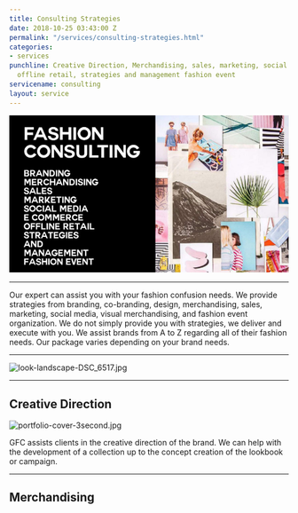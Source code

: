 ```yaml
---
title: Consulting Strategies
date: 2018-10-25 03:43:00 Z
permalink: "/services/consulting-strategies.html"
categories:
- services
punchline: Creative Direction, Merchandising, sales, marketing, social media, e commerce,
  offline retail, strategies and management fashion event
servicename: consulting
layout: service
---
```


![services-production.jpg](/images/services/service-4.jpg)

---

Our expert can assist you with your fashion confusion needs. We provide strategies from branding, co-branding, design, merchandising, sales, marketing, social media, visual merchandising, and fashion event organization. We do not simply provide you with strategies, we deliver and execute with you. We assist brands from A to Z regarding all of their fashion needs. Our package varies depending on your brand needs.

---

![look-landscape-DSC_6517.jpg](/uploads/look-landscape-DSC_6517.jpg)

---

## Creative Direction

![portfolio-cover-3second.jpg](/uploads/portfolio-cover-3second.jpg)

GFC assists clients in the creative direction of the brand. We can help with the development of a collection up to the concept creation of the lookbook or campaign.

---

## Merchandising
